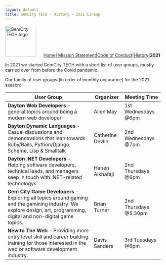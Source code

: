 ```yaml
---
layout: default
title: GemCity TECH - History - 2021 Lineup
---
```


<div id="menu">
<img src="GCTSquareWhiteForeground.png" alt="GemCity TECH logo" style="width: 100px; margin-right: 20px;" /> <a href="./"> Home</a>|<a href="./MissionStatement"> Mission Statement</a>|<a href="./CodeOfConduct">Code of Conduct</a>|<a href="./History">History</a>|<strong>2021</strong>
</div>

In 2021 we started GemCity TECH with a short list of user groups, mostly carried over from before the Covid pandemic.

Our family of user groups (in order of monthly occurance) for the 2021 season:

User Group | Organizer | Meeting Time 
--- | --- | ---
**Dayton Web Developers** - general topics around being a modern web developer | Allen May | 1st Wednesdays @6pm
**Dayton Dynamic Languages** - Casual discussions and demonstrations that lean towards Ruby/Rails, Python/Django, Scheme, Lisp & Smalltalk | Catherine Devlin | 2nd Wednesdays @7pm
**Dayton .NET Developers** - Helping software developers, technical leads, and managers keep in touch with .NET-related technologys. | Hanen Alkhafaji | 2nd Thursdays @6pm
**Gem City Game Developers** - Exploring all topics around gaming and the gamining industry. We explore design, art, programming, digital and non-digital game topics. | Brian Turner | 2nd Thursdays @5:30pm
**New to The Web** - Providing more entry level skill and career building training for those interested in the web or software development industry. | Davis Sanders | 3rd Tuesdays @6pm 

